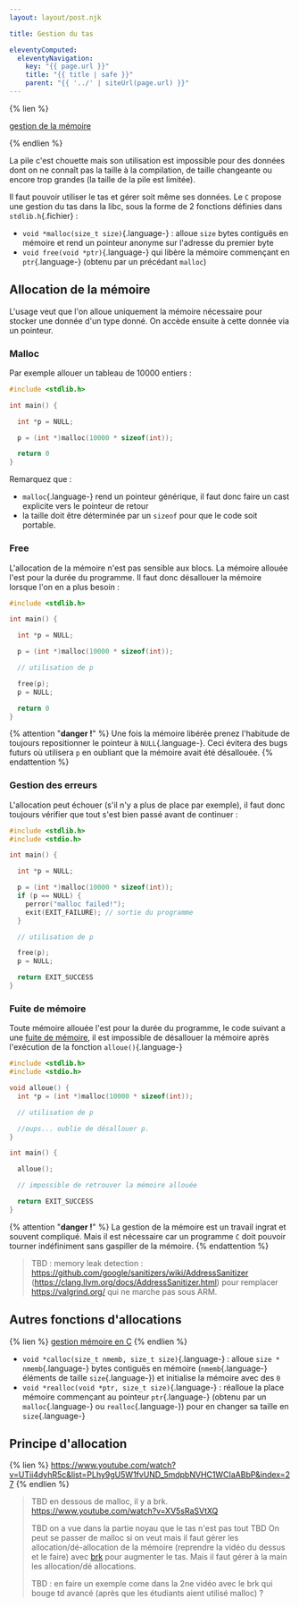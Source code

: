 ```yaml
---
layout: layout/post.njk

title: Gestion du tas

eleventyComputed:
  eleventyNavigation:
    key: "{{ page.url }}"
    title: "{{ title | safe }}"
    parent: "{{ '../' | siteUrl(page.url) }}"
---
```


{% lien %}

[gestion de la mémoire](https://www.youtube.com/watch?v=P0NWSHbNooA&list=PLhy9gU5W1fvUND_5mdpbNVHC1WCIaABbP&index=26)

{% endlien %}

La pile c'est chouette mais son utilisation est impossible pour des données dont on ne connaît pas la taille à la compilation, de taille changeante ou encore trop grandes (la taille de la pile est limitée).

Il faut pouvoir utiliser le tas et gérer soit même ses données. Le `C` propose une gestion du tas dans la libc, sous la forme de 2 fonctions définies dans `stdlib.h`{.fichier} :

- `void *malloc(size_t size)`{.language-} : alloue `size` bytes contiguës en mémoire et rend un pointeur anonyme sur l'adresse du premier byte
- `void free(void *ptr)`{.language-} qui libère la mémoire commençant en `ptr`{.language-} (obtenu par un précédant `malloc`)

## Allocation de la mémoire

L'usage veut que l'on alloue uniquement la mémoire nécessaire pour stocker une donnée d'un type donné. On accède ensuite à cette donnée via un pointeur.

### Malloc

Par exemple allouer un tableau de 10000 entiers :

```c
#include <stdlib.h>

int main() {

  int *p = NULL;

  p = (int *)malloc(10000 * sizeof(int));

  return 0
}

```

Remarquez que :

- `malloc`{.language-} rend un pointeur générique, il faut donc faire un cast explicite vers le pointeur de retour
- la taille doit être déterminée par un `sizeof` pour que le code soit portable.

### Free

L'allocation de la mémoire n'est pas sensible aux blocs. La mémoire allouée l'est pour la durée du programme. Il faut donc désallouer la mémoire lorsque l'on en a plus besoin :

```c
#include <stdlib.h>

int main() {

  int *p = NULL;

  p = (int *)malloc(10000 * sizeof(int));

  // utilisation de p

  free(p);
  p = NULL;

  return 0
}

```

{% attention "**danger !**" %}
Une fois la mémoire libérée prenez l'habitude de toujours repositionner le pointeur à `NULL`{.language-}. Ceci évitera des bugs futurs où utilisera `p` en oubliant que la mémoire avait été désallouée.
{% endattention %}

### Gestion des erreurs

L'allocation peut échouer (s'il n'y a plus de place par exemple), il faut donc toujours vérifier que tout s'est bien passé avant de continuer :

```c
#include <stdlib.h>
#include <stdio.h>

int main() {

  int *p = NULL;

  p = (int *)malloc(10000 * sizeof(int));
  if (p == NULL) {
    perror("malloc failed!");
    exit(EXIT_FAILURE); // sortie du programme
  }

  // utilisation de p

  free(p);
  p = NULL;

  return EXIT_SUCCESS
}

```

### Fuite de mémoire

Toute mémoire allouée l'est pour la durée du programme, le code suivant a une [fuite de mémoire](https://fr.wikipedia.org/wiki/Fuite_de_m%C3%A9moire), il est impossible de désallouer la mémoire après l'exécution de la fonction `alloue()`{.language-}

```c
#include <stdlib.h>
#include <stdio.h>

void alloue() {
  int *p = (int *)malloc(10000 * sizeof(int));

  // utilisation de p 

  //oups... oublie de désallouer p.
}

int main() {

  alloue();

  // impossible de retrouver la mémoire allouée

  return EXIT_SUCCESS
}

```

{% attention "**danger !**" %}
La gestion de la mémoire est un travail ingrat et souvent compliqué. Mais il est nécessaire car un programme `C` doit pouvoir tourner indéfiniment sans gaspiller de la mémoire.
{% endattention %}

> TBD : memory leak detection : <https://github.com/google/sanitizers/wiki/AddressSanitizer> (<https://clang.llvm.org/docs/AddressSanitizer.html>) pour remplacer <https://valgrind.org/> qui ne marche pas sous ARM.

## Autres fonctions d'allocations

{% lien %}
[gestion mémoire en C](https://fr.wikipedia.org/wiki/Malloc)
{% endlien %}

- `void *calloc(size_t nmemb, size_t size)`{.language-} : alloue `size * nmemb`{.language-} bytes contiguës en mémoire (`nmemb`{.language-} éléments de taille `size`{.language-}) et initialise la mémoire avec des `0`
- `void *realloc(void *ptr, size_t size)`{.language-} : réalloue la place mémoire commençant au pointeur `ptr`{.language-} (obtenu par un `malloc`{.language-} ou `realloc`{.language-}) pour en changer sa taille en `size`{.language-}

## Principe d'allocation

{% lien %}
<https://www.youtube.com/watch?v=UTii4dyhR5c&list=PLhy9gU5W1fvUND_5mdpbNVHC1WCIaABbP&index=27>
{% endlien %}

> TBD en dessous de malloc, il y a brk. <https://www.youtube.com/watch?v=XV5sRaSVtXQ>
>
> TBD on a vue dans la partie noyau que le tas n'est pas tout
> TBD On peut se passer de malloc si on veut mais il faut gérer les allocation/dé-allocation de la mémoire (reprendre la vidéo du dessus et le faire) avec [brk](https://man7.org/linux/man-pages/man2/brk.2.html) pour augmenter le tas. Mais il faut gérer à la main les allocation/dé allocations. 
> 
> TBD : en faire un exemple come dans la 2ne vidéo avec le brk qui bouge td avancé (après que les étudiants aient utilisé malloc) ?

